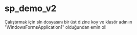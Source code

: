 # sp_demo_v2
Çalıştırmak için sln dosyasını bir üst dizine koy ve klasör adınıın "WindowsFormsApplication1" olduğundan emin ol!
